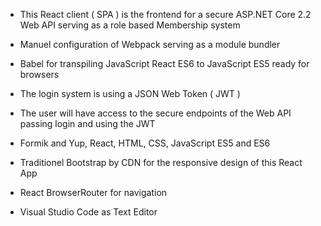 

  - This React client ( SPA ) is the frontend for a secure ASP.NET Core 2.2 Web API serving as a role based Membership system
 
  - Manuel configuration of Webpack serving as a module bundler
   - Babel for transpiling JavaScript React ES6 to JavaScript ES5 ready for browsers
  - The login system is using a JSON Web Token ( JWT )
  - The user will have access to the secure endpoints of  the Web API passing login and using the JWT
  - Formik and Yup, React, HTML, CSS, JavaScript ES5 and ES6
  - Traditionel Bootstrap by CDN for the responsive design of this React App 
  - React BrowserRouter for navigation
  - Visual Studio Code as Text Editor